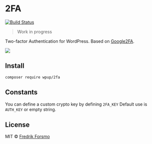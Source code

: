 # 2FA

[![Build Status](https://travis-ci.org/wpup/2fa.svg?branch=master)](https://travis-ci.org/wpup/2fa)

> Work in progress

Two-factor Authentication for WordPress. Based on [Google2FA](https://github.com/antonioribeiro/google2fa).

![](https://user-images.githubusercontent.com/14610/32464431-47ff6a84-c340-11e7-9079-bba57b950a5e.png)

## Install

```
composer require wpup/2fa
```

## Constants

You can define a custom crypto key by defining `2FA_KEY` Default use is `AUTH_KEY` or empty string.

## License

MIT © [Fredrik Forsmo](https://github.com/frozzare)
